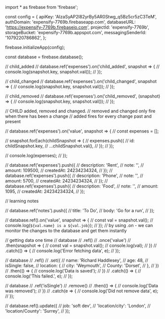 import * as firebase from 'firebase';

const config = {
	apiKey: 'AIzaSyAP2I82yrBy5AR0Stwg_q5Bz5cr5zC3TeM',
	authDomain: 'expensify-7769b.firebaseapp.com',
	databaseURL: 'https://expensify-7769b.firebaseio.com',
	projectId: 'expensify-7769b',
	storageBucket: 'expensify-7769b.appspot.com',
	messagingSenderId: '1079220786862',
};

firebase.initializeApp(config);

const database = firebase.database();

// child_added
// database.ref('expenses').on('child_added', snapshot => {
// 	console.log(snapshot.key, snapshot.val());
// });

// child_changed
// database.ref('expenses').on('child_changed', snapshot => {
// 	console.log(snapshot.key, snapshot.val());
// });

// child_removed
// database.ref('expenses').on('child_removed', (snapshot) => {
// 	console.log(snapshot.key, snapshot.val());
// });

// CHILD added, removed and changed.
// removed and changed only fire when there has been a change
// added fires for every change past and present 

// database.ref('expenses').on('value', snapshot => {
// 	const expenses = [];

// 	snapshot.forEach(childSnapshot => {
// 		expenses.push({
// 			id: childSnapshot.key,
// 			...childSnapshot.val(),
// 		});
// 	});

// 	console.log(expenses);
// });

// database.ref('expenses').push({
// 	description: 'Rent',
// 	note: '',
// 	amount: 109500,
// 	createdAt: 24234234324,
// });
// database.ref('expenses').push({
// 	description: 'Phone',
// 	note: '',
// 	amount: 5700,
// 	createdAt: 24234234324,
// });
// database.ref('expenses').push({
// 	description: 'Food',
// 	note: '',
// 	amount: 1095,
// 	createdAt: 24234234324,
// });

// learning notes

// database.ref('notes').push({
// 	title: 'To Do',
// 	body: 'Go for a run',
// });

// database.ref().on('value', snapshot => {
// 	const val = snapshot.val();
// 	console.log(`${val.name} is a ${val.job}`);
// });
// by using .on - we can monitor the changes to the database and get them instantly

// getting data one time
// database
// 	.ref()
// 	.once('value')
// 	.then(snapshot => {
// 		const val = snapshot.val();
// 		console.log(val);
// 	})
// 	.catch(() => {
// 		console.log('Error fetching data', e);
// 	});

// database
// 	.ref()
// 	.set({
// 		name: 'Richard Haddlesey',
// 		age: 48,
// 		isSingle: false,
// 		location: {
// 			city: 'Weymouth',
// 			County: 'Dorset',
// 		},
// 	})
// 	.then(() => {
// 		console.log('Data is saved');
// 	})
// 	.catch(() => {
// 		console.log('This failed.', e);
// 	});

// database
// 	.ref('isSingle')
// 	.remove()
// 	.then(() => {
// 		console.log('Data was removed');
// 	})
// 	.catch(e => {
// 		console.log('Did not remove data', e);
// 	});

// database.ref().update({
// 	job: 'soft dev',
// 	'location/city': 'London',
// 	'location/County': 'Surrey',
// });
